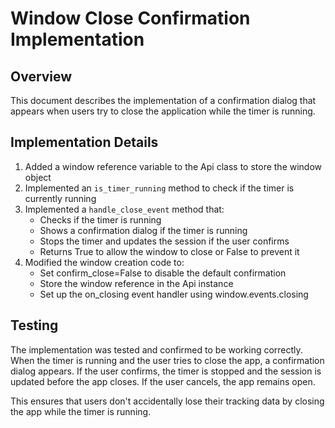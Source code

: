 # Window Close Confirmation Implementation

## Overview
This document describes the implementation of a confirmation dialog that appears when users try to close the application while the timer is running.

## Implementation Details

1. Added a window reference variable to the Api class to store the window object
2. Implemented an `is_timer_running` method to check if the timer is currently running
3. Implemented a `handle_close_event` method that:
   - Checks if the timer is running
   - Shows a confirmation dialog if the timer is running
   - Stops the timer and updates the session if the user confirms
   - Returns True to allow the window to close or False to prevent it
4. Modified the window creation code to:
   - Set confirm_close=False to disable the default confirmation
   - Store the window reference in the Api instance
   - Set up the on_closing event handler using window.events.closing

## Testing
The implementation was tested and confirmed to be working correctly. When the timer is running and the user tries to close the app, a confirmation dialog appears. If the user confirms, the timer is stopped and the session is updated before the app closes. If the user cancels, the app remains open.

This ensures that users don't accidentally lose their tracking data by closing the app while the timer is running.